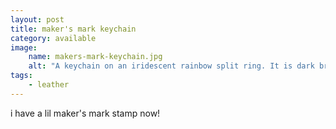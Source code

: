 ```yaml
---
layout: post
title: maker's mark keychain
category: available
image: 
    name: makers-mark-keychain.jpg
    alt: "A keychain on an iridescent rainbow split ring. It is dark brown/grey leather and has LEE CAT ART stamped into it."
tags:
    - leather
---
```


i have a lil maker's mark stamp now!